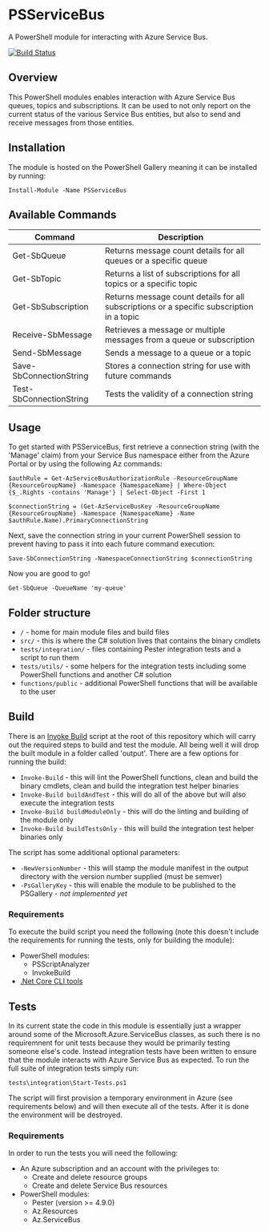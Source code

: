 # PSServiceBus

A PowerShell module for interacting with Azure Service Bus.

[![Build Status](https://dev.azure.com/tommagumma1/PSServiceBus/_apis/build/status/tommagumma.PSServiceBus?branchName=master)](https://dev.azure.com/tommagumma/PSServiceBus/_build/latest?definitionId=1&branchName=master)

## Overview 

This PowerShell modules enables interaction with Azure Service Bus queues, topics and subscriptions.  It can be used to not only report on the current status of the various Service Bus entities, but also to send and receive messages from those entities.

## Installation

The module is hosted on the PowerShell Gallery meaning it can be installed by running:

`Install-Module -Name PSServiceBus`

## Available Commands

| Command                 | Description                                                                               |
| ----------------------- | ----------------------------------------------------------------------------------------- |
| Get-SbQueue             | Returns message count details for all queues or a specific queue                          |
| Get-SbTopic             | Returns a list of subscriptions for all topics or a specific topic                        |
| Get-SbSubscription      | Returns message count details for all subscriptions or a specific subscription in a topic |
| Receive-SbMessage       | Retrieves a message or multiple messages from a queue or subscription                     |
| Send-SbMessage          | Sends a message to a queue or a topic                                                     |
| Save-SbConnectionString | Stores a connection string for use with future commands                                   |
| Test-SbConnectionString | Tests the validity of a connection string                                                 |

## Usage

To get started with PSServiceBus, first retrieve a connection string (with the 'Manage' claim) from your Service Bus namespace either from the Azure Portal or by using the following Az commands:

```
$authRule = Get-AzServiceBusAuthorizationRule -ResourceGroupName {ResourceGroupName} -Namespace {NamespaceName} | Where-Object {$_.Rights -contains 'Manage'} | Select-Object -First 1

$connectionString = (Get-AzServiceBusKey -ResourceGroupName {ResourceGroupName} -Namespace {NamespaceName} -Name $authRule.Name).PrimaryConnectionString
```

Next, save the connection string in your current PowerShell session to prevent having to pass it into each future command execution:

`Save-SbConnectionString -NamespaceConnectionString $connectionString`

Now you are good to go!

`Get-SbQueue -QueueName 'my-queue'`

## Folder structure

- `/` - home for main module files and build files
- `src/` - this is where the C# solution lives that contains the binary cmdlets
- `tests/integration/` - files containing Pester integration tests and a script to run them
- `tests/utils/` - some helpers for the integration tests including some PowerShell functions and another C# solution
- `functions/public` - additional PowerShell functions that will be available to the user

## Build

There is an [Invoke Build](https://github.com/nightroman/Invoke-Build) script at the root of this repository which will carry out the required steps to build and test the module.  All being well it will drop the built module in a folder called 'output'.  There are a few options for running the build:

* `Invoke-Build` - this will lint the PowerShell functions, clean and build the binary cmdlets, clean and build the integration test helper binaries
* `Invoke-Build buildAndTest` - this will do all of the above but will also execute the integration tests
* `Invoke-Build buildModuleOnly` - this will do the linting and building of the module only
* `Invoke-Build buildTestsOnly` - this will build the integration test helper binaries only

The script has some additional optional parameters:

* `-NewVersionNumber` - this will stamp the module manifest in the output directory with the version number supplied (must be semver)
* `-PsGalleryKey` - this will enable the module to be published to the PSGallery - *not implemented yet*

### Requirements

To execute the build script you need the following (note this doesn't include the requirements for running the tests, only for building the module):

* PowerShell modules:
  * PSScriptAnalyzer
  * InvokeBuild
* [.Net Core CLI tools](https://docs.microsoft.com/en-us/dotnet/core/tools/?tabs=netcore2x)

## Tests

In its current state the code in this module is essentially just a wrapper around some of the Microsoft.Azure.ServiceBus classes, as such there is no requiremnent for unit tests because they would be primarily testing someone else's code.  Instead integration tests have been written to ensure that the module interacts with Azure Service Bus as expected.  To run the full suite of integration tests simply run:

`tests\integration\Start-Tests.ps1`

The script will first provision a temporary environment in Azure (see requirements below) and will then execute all of the tests.  After it is done the environment will be destroyed.

### Requirements

In order to run the tests you will need the following:

* An Azure subscription and an account with the privileges to:
  * Create and delete resource groups
  * Create and delete Service Bus resources
* PowerShell modules:
  * Pester (version >= 4.9.0)
  * Az.Resources
  * Az.ServiceBus